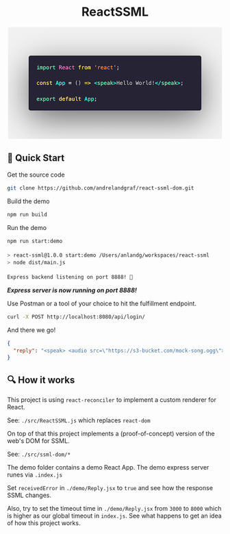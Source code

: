 <h1 align="center">
  ReactSSML
</h1>
<div align="center">
  <img src="code.png" alt="Hello World SSML" />
</div>

## 🌟 Quick Start

Get the source code

```bash
git clone https://github.com/andrelandgraf/react-ssml-dom.git
```

Build the demo

```bash
npm run build
```

Run the demo 

```bash
npm run start:demo

> react-ssml@1.0.0 start:demo /Users/anlandg/workspaces/react-ssml
> node dist/main.js

Express backend listening on port 8888! 🚀
```

***Express server is now running on port 8888!***

Use Postman or a tool of your choice to hit the fulfillment endpoint.

```bash
curl -X POST http://localhost:8080/api/login/
```

And there we go!

```json
{
  "reply": "<speak> <audio src=\"https://s3-bucket.com/mock-song.ogg\">  Oh, I am sorry, this file seems not to work, please try another song</audio> </speak>"
}
```

## 🔍 How it works 

This project is using `react-reconciler` to implement a custom renderer for React.

See: `./src/ReactSSML.js` which replaces `react-dom`

On top of that this project implements a (proof-of-concept) version of the web's DOM for SSML.

See: `./src/ssml-dom/*`

The demo folder contains a demo React App. The demo express server runes via `.index.js`

Set `receivedError` in `./demo/Reply.jsx` to `true` and see how the response SSML changes.

Also, try to set the timeout time in `./demo/Reply.jsx` from `3000` to `8000` which is higher as our global timeout in `index.js`. See what happens to get an idea of how this project works.